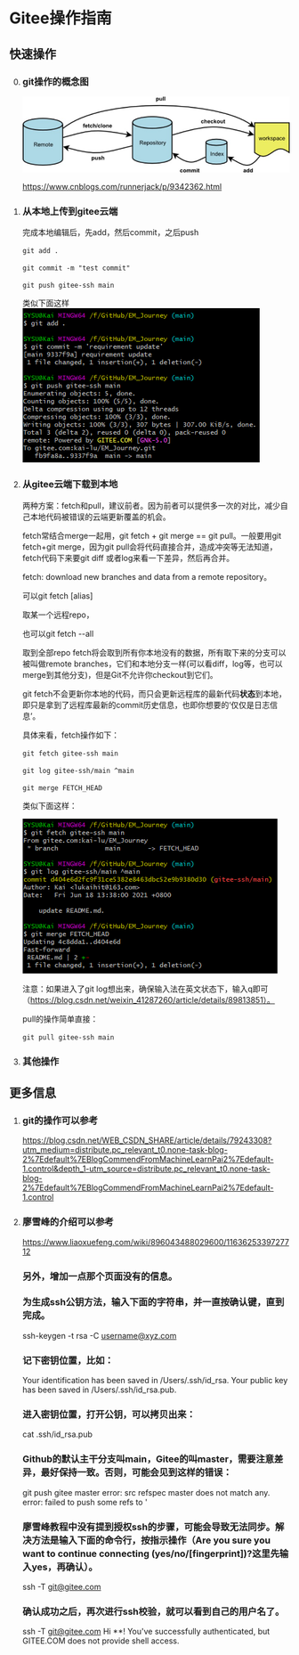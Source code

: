 # Gitee操作指南

## 快速操作

0. ### git操作的概念图

   ![输入图片说明](Gitee%E6%93%8D%E4%BD%9C%E6%8C%87%E5%8D%97.assets/160923_57905309_9256245.png)

   https://www.cnblogs.com/runnerjack/p/9342362.html

1. ### 从本地上传到gitee云端

   完成本地编辑后，先add，然后commit，之后push

   `git add .`

   `git commit -m "test commit"`

   `git push gitee-ssh main`

   类似下面这样
   ![image-20210618125207075](Gitee%E6%93%8D%E4%BD%9C%E6%8C%87%E5%8D%97.assets/image-20210618125207075.png)

   

2. ### 从gitee云端下载到本地

   两种方案：fetch和pull，建议前者。因为前者可以提供多一次的对比，减少自己本地代码被错误的云端更新覆盖的机会。

   fetch常结合merge一起用，git fetch + git merge == git pull。一般要用git fetch+git merge，因为git pull会将代码直接合并，造成冲突等无法知道，fetch代码下来要git diff 或者log来看一下差异，然后再合并。

   

   fetch: download new branches and data from a remote repository。

   可以git fetch [alias]

   取某一个远程repo，

   也可以git fetch --all

   取到全部repo fetch将会取到所有你本地没有的数据，所有取下来的分支可以被叫做remote branches，它们和本地分支一样(可以看diff，log等，也可以merge到其他分支)，但是Git不允许你checkout到它们。

   git fetch不会更新你本地的代码，而只会更新远程库的最新代码**状态**到本地，即只是拿到了远程库最新的commit历史信息，也即你想要的‘仅仅是日志信息’。

   

   具体来看，fetch操作如下：

   `git fetch gitee-ssh main`

   `git log gitee-ssh/main ^main`

   `git merge FETCH_HEAD`

   类似下面这样：

   ![image-20210618134316254](Gitee%E6%93%8D%E4%BD%9C%E6%8C%87%E5%8D%97.assets/image-20210618134316254.png)

   注意：如果进入了git log想出来，确保输入法在英文状态下，输入q即可（https://blog.csdn.net/weixin_41287260/article/details/89813851）。

   

   pull的操作简单直接：

   `git pull gitee-ssh main`

   

3. ### 其他操作

## 更多信息

1. ### git的操作可以参考

   https://blog.csdn.net/WEB_CSDN_SHARE/article/details/79243308?utm_medium=distribute.pc_relevant_t0.none-task-blog-2%7Edefault%7EBlogCommendFromMachineLearnPai2%7Edefault-1.control&depth_1-utm_source=distribute.pc_relevant_t0.none-task-blog-2%7Edefault%7EBlogCommendFromMachineLearnPai2%7Edefault-1.control

2. ### 廖雪峰的介绍可以参考 

   https://www.liaoxuefeng.com/wiki/896043488029600/1163625339727712

   ### 另外，增加一点那个页面没有的信息。

   ### 为生成ssh公钥方法，输入下面的字符串，并一直按确认键，直到完成。

   ssh-keygen -t rsa -C username@xyz.com

   ### 记下密钥位置，比如：

   Your identification has been saved in /Users/.ssh/id_rsa.
   Your public key has been saved in /Users/.ssh/id_rsa.pub.

   ### 进入密钥位置，打开公钥，可以拷贝出来：

   cat .ssh/id_rsa.pub

   ### Github的默认主干分支叫main，Gitee的叫master，需要注意差异，最好保持一致。否则，可能会见到这样的错误：

   git push gitee master
   error: src refspec master does not match any.
   error: failed to push some refs to '

   ### 廖雪峰教程中没有提到授权ssh的步骤，可能会导致无法同步。解决方法是输入下面的命令行，按指示操作（Are you sure you want to continue connecting (yes/no/[fingerprint])?这里先输入yes，再确认）。

   ssh -T git@gitee.com

   ### 确认成功之后，再次进行ssh校验，就可以看到自己的用户名了。

   ssh -T git@gitee.com
   Hi **! You've successfully authenticated, but GITEE.COM does not provide shell access.








